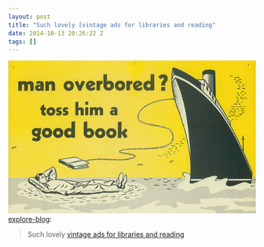 ```yaml
---
layout: post
title: "Such lovely [vintage ads for libraries and reading"
date: 2014-10-13 20:26:22 Z
tags: []
---
```

![](/media/2014/10/99933001819.jpg)
[explore-blog](http://explore.noodle.com/post/99906033553/such-lovely-vintage-ads-for-libraries-and-reading):

> Such lovely [vintage ads for libraries and reading](http://www.brainpickings.org/2012/09/11/vintage-ads-for-libraries-and-reading/)
